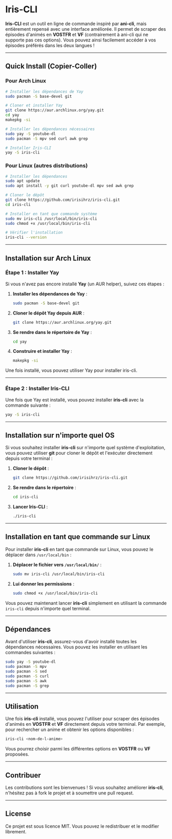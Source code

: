 # Iris-CLI
**Iris-CLI** est un outil en ligne de commande inspiré par **ani-cli**, mais entièrement repensé avec une interface améliorée. Il permet de scraper des épisodes d'animés en **VOSTFR** et **VF** (contrairement à ani-cli qui ne supporte pas ces options). Vous pouvez ainsi facilement accéder à vos épisodes préférés dans les deux langues !

---

## Quick Install (Copier-Coller)
### Pour Arch Linux
```bash
# Installer les dépendances de Yay
sudo pacman -S base-devel git

# Cloner et installer Yay
git clone https://aur.archlinux.org/yay.git
cd yay
makepkg -si

# Installer les dépendances nécessaires
sudo yay -S youtube-dl
sudo pacman -S mpv sed curl awk grep

# Installer Iris-CLI
yay -S iris-cli
```

### Pour Linux (autres distributions)
```bash
# Installer les dépendances
sudo apt update
sudo apt install -y git curl youtube-dl mpv sed awk grep

# Cloner le dépôt
git clone https://github.com/irisihrz/iris-cli.git
cd iris-cli

# Installer en tant que commande système
sudo mv iris-cli /usr/local/bin/iris-cli
sudo chmod +x /usr/local/bin/iris-cli

# Vérifier l'installation
iris-cli --version
```

---

## Installation sur Arch Linux
### Étape 1 : Installer Yay
Si vous n'avez pas encore installé **Yay** (un AUR helper), suivez ces étapes :
1. **Installer les dépendances de Yay** :
   ```bash
   sudo pacman -S base-devel git
   ```
2. **Cloner le dépôt Yay depuis AUR** :
   ```bash
   git clone https://aur.archlinux.org/yay.git
   ```
3. **Se rendre dans le répertoire de Yay** :
   ```bash
   cd yay
   ```
4. **Construire et installer Yay** :
   ```bash
   makepkg -si
   ```
Une fois installé, vous pouvez utiliser Yay pour installer iris-cli.

---

### Étape 2 : Installer Iris-CLI
Une fois que Yay est installé, vous pouvez installer **iris-cli** avec la commande suivante :
```bash
yay -S iris-cli
```

---

## Installation sur n'importe quel OS
Si vous souhaitez installer **iris-cli** sur n'importe quel système d'exploitation, vous pouvez utiliser **git** pour cloner le dépôt et l'exécuter directement depuis votre terminal :
1. **Cloner le dépôt** :
   ```bash
   git clone https://github.com/irisihrz/iris-cli.git
   ```
2. **Se rendre dans le répertoire** :
   ```bash
   cd iris-cli
   ```
3. **Lancer Iris-CLI** :
   ```bash
   ./iris-cli
   ```

---

## Installation en tant que commande sur Linux
Pour installer **iris-cli** en tant que commande sur Linux, vous pouvez le déplacer dans `/usr/local/bin` :
1. **Déplacer le fichier vers `/usr/local/bin/`** :
   ```bash
   sudo mv iris-cli /usr/local/bin/iris-cli
   ```
2. **Lui donner les permissions** :
   ```bash
   sudo chmod +x /usr/local/bin/iris-cli
   ```
Vous pouvez maintenant lancer **iris-cli** simplement en utilisant la commande `iris-cli` depuis n'importe quel terminal.

---

## Dépendances
Avant d'utiliser **iris-cli**, assurez-vous d'avoir installé toutes les dépendances nécessaires. Vous pouvez les installer en utilisant les commandes suivantes :
```bash
sudo yay -S youtube-dl
sudo pacman -S mpv
sudo pacman -S sed
sudo pacman -S curl
sudo pacman -S awk
sudo pacman -S grep
```

---

## Utilisation
Une fois **iris-cli** installé, vous pouvez l'utiliser pour scraper des épisodes d'animés en **VOSTFR** et **VF** directement depuis votre terminal.
Par exemple, pour rechercher un anime et obtenir les options disponibles :
```bash
iris-cli <nom-de-l-anime>
```
Vous pourrez choisir parmi les différentes options en **VOSTFR** ou **VF** proposées.

---

## Contribuer
Les contributions sont les bienvenues ! Si vous souhaitez améliorer **iris-cli**, n'hésitez pas à fork le projet et à soumettre une pull request.

---

## License
Ce projet est sous licence MIT. Vous pouvez le redistribuer et le modifier librement.
